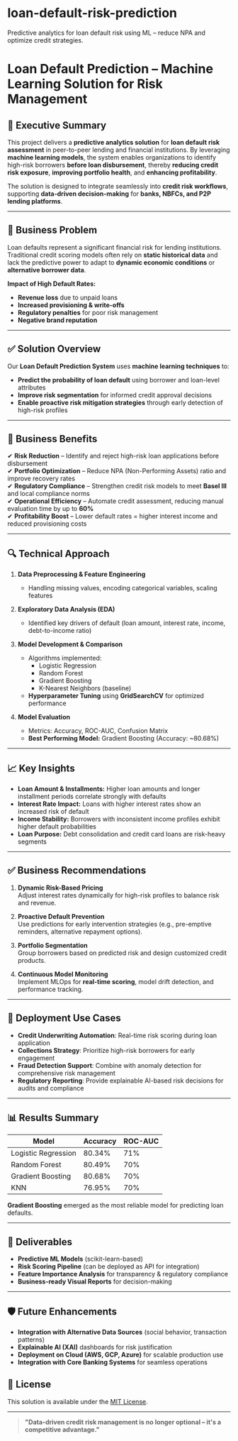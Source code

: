 # loan-default-risk-prediction
Predictive analytics for loan default risk using ML – reduce NPA and optimize credit strategies.
# Loan Default Prediction – Machine Learning Solution for Risk Management

## 📌 Executive Summary
This project delivers a **predictive analytics solution** for **loan default risk assessment** in peer-to-peer lending and financial institutions. By leveraging **machine learning models**, the system enables organizations to identify high-risk borrowers **before loan disbursement**, thereby **reducing credit risk exposure**, **improving portfolio health**, and **enhancing profitability**.

The solution is designed to integrate seamlessly into **credit risk workflows**, supporting **data-driven decision-making** for **banks, NBFCs, and P2P lending platforms**.

---

## 🎯 Business Problem
Loan defaults represent a significant financial risk for lending institutions. Traditional credit scoring models often rely on **static historical data** and lack the predictive power to adapt to **dynamic economic conditions** or **alternative borrower data**.  

**Impact of High Default Rates:**
- **Revenue loss** due to unpaid loans
- **Increased provisioning & write-offs**
- **Regulatory penalties** for poor risk management
- **Negative brand reputation**

---

## ✅ Solution Overview
Our **Loan Default Prediction System** uses **machine learning techniques** to:
- **Predict the probability of loan default** using borrower and loan-level attributes
- **Improve risk segmentation** for informed credit approval decisions
- **Enable proactive risk mitigation strategies** through early detection of high-risk profiles

---

## 🏦 Business Benefits
✔ **Risk Reduction** – Identify and reject high-risk loan applications before disbursement  
✔ **Portfolio Optimization** – Reduce NPA (Non-Performing Assets) ratio and improve recovery rates  
✔ **Regulatory Compliance** – Strengthen credit risk models to meet **Basel III** and local compliance norms  
✔ **Operational Efficiency** – Automate credit assessment, reducing manual evaluation time by up to **60%**  
✔ **Profitability Boost** – Lower default rates = higher interest income and reduced provisioning costs  

---

## 🔍 Technical Approach
1. **Data Preprocessing & Feature Engineering**  
   - Handling missing values, encoding categorical variables, scaling features  

2. **Exploratory Data Analysis (EDA)**  
   - Identified key drivers of default (loan amount, interest rate, income, debt-to-income ratio)

3. **Model Development & Comparison**  
   - Algorithms implemented:
     - Logistic Regression
     - Random Forest
     - Gradient Boosting
     - K-Nearest Neighbors (baseline)
   - **Hyperparameter Tuning** using **GridSearchCV** for optimized performance

4. **Model Evaluation**  
   - Metrics: Accuracy, ROC-AUC, Confusion Matrix
   - **Best Performing Model:** Gradient Boosting (Accuracy: ~80.68%)

---

## 📈 Key Insights
- **Loan Amount & Installments:** Higher loan amounts and longer installment periods correlate strongly with defaults  
- **Interest Rate Impact:** Loans with higher interest rates show an increased risk of default  
- **Income Stability:** Borrowers with inconsistent income profiles exhibit higher default probabilities  
- **Loan Purpose:** Debt consolidation and credit card loans are risk-heavy segments  

---

## ✅ Business Recommendations
1. **Dynamic Risk-Based Pricing**  
   Adjust interest rates dynamically for high-risk profiles to balance risk and revenue.

2. **Proactive Default Prevention**  
   Use predictions for early intervention strategies (e.g., pre-emptive reminders, alternative repayment options).

3. **Portfolio Segmentation**  
   Group borrowers based on predicted risk and design customized credit products.

4. **Continuous Model Monitoring**  
   Implement MLOps for **real-time scoring**, model drift detection, and performance tracking.

---

## 🔐 Deployment Use Cases
- **Credit Underwriting Automation**: Real-time risk scoring during loan application
- **Collections Strategy**: Prioritize high-risk borrowers for early engagement
- **Fraud Detection Support**: Combine with anomaly detection for comprehensive risk management
- **Regulatory Reporting**: Provide explainable AI-based risk decisions for audits and compliance

---

## 📊 Results Summary
| Model                | Accuracy  | ROC-AUC |
|----------------------|----------|---------|
| Logistic Regression  | 80.34%   | 71%     |
| Random Forest        | 80.49%   | 70%     |
| Gradient Boosting    | 80.68%   | 70%     |
| KNN                  | 76.95%   | 70%     |

**Gradient Boosting** emerged as the most reliable model for predicting loan defaults.

---

## 📂 Deliverables
- **Predictive ML Models** (scikit-learn-based)
- **Risk Scoring Pipeline** (can be deployed as API for integration)
- **Feature Importance Analysis** for transparency & regulatory compliance
- **Business-ready Visual Reports** for decision-making

---

## 🛡 Future Enhancements
- **Integration with Alternative Data Sources** (social behavior, transaction patterns)
- **Explainable AI (XAI)** dashboards for risk justification
- **Deployment on Cloud (AWS, GCP, Azure)** for scalable production use
- **Integration with Core Banking Systems** for seamless operations
  
## 📜 License
This solution is available under the [MIT License](LICENSE).

---

> **"Data-driven credit risk management is no longer optional – it's a competitive advantage."**
